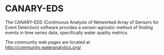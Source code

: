 # CANARY-EDS #
The CANARY-EDS (Continuous Analysis of Networked Array of Sensors for Event Detection) software provides a sensor-agnostic method of finding events in time series data, specifically water quality metrics.

The community web pages are located at http://community.wateranalytics.org/

